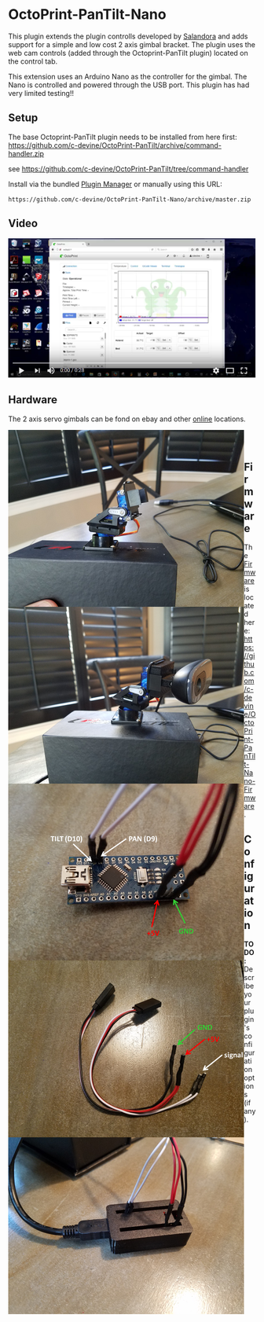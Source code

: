 # OctoPrint-PanTilt-Nano

This plugin extends the plugin controlls developed by [Salandora](https://github.com/Salandora/OctoPrint-PanTilt) and adds support
for a simple and low cost 2 axis gimbal bracket.  The plugin uses the web cam controls (added through the Octoprint-PanTilt plugin) located on the
control tab.

This extension uses an Arduino Nano as the controller for the gimbal.  The Nano
is controlled and powered through the USB port. This plugin has had very limited testing!!

## Setup

The base Octoprint-PanTilt plugin needs to be installed from here first:
https://github.com/c-devine/OctoPrint-PanTilt/archive/command-handler.zip

see https://github.com/c-devine/OctoPrint-PanTilt/tree/command-handler

Install via the bundled [Plugin Manager](https://github.com/foosel/OctoPrint/wiki/Plugin:-Plugin-Manager)
or manually using this URL:

    https://github.com/c-devine/OctoPrint-PanTilt-Nano/archive/master.zip


## Video

[![PanTilt Nano Video](https://raw.githubusercontent.com/c-devine/OctoPrint-PanTilt-Nano/snapshots/assets/img/youtube.png?raw=true)](http://www.youtube.com/watch?v=r1rvIeMVfCk "PanTilt-Nano")


## Hardware

The 2 axis servo gimbals can be fond on ebay and other [online](https://www.google.com/search?q=ebay+Servo+Mount+bracket+pan+tilt+with+servos&oq=ebay+Servo+Mount+bracket+pan+tilt+with+servos)
 locations.

<img src="https://raw.githubusercontent.com/c-devine/OctoPrint-PanTilt-Nano/snapshots/assets/img/pantilt.png?raw=true" align="left">
<img src="https://raw.githubusercontent.com/c-devine/OctoPrint-PanTilt-Nano/snapshots/assets/img/webcam.png?raw=true" align="left">
<br>
<img src="https://raw.githubusercontent.com/c-devine/OctoPrint-PanTilt-Nano/snapshots/assets/img/nano.png?raw=true" align="left">
<img src="https://raw.githubusercontent.com/c-devine/OctoPrint-PanTilt-Nano/snapshots/assets/img/harness.png?raw=true" align="left">
<br>
<img src="https://raw.githubusercontent.com/c-devine/OctoPrint-PanTilt-Nano/snapshots/assets/img/case.png?raw=true" align="left">


## Firmware

The [Firmware](https://github.com/c-devine/OctoPrint-PanTilt-Nano-Firmware) is located here: https://github.com/c-devine/OctoPrint-PanTilt-Nano-Firmware.


## Configuration

**TODO:** Describe your plugin's configuration options (if any).

